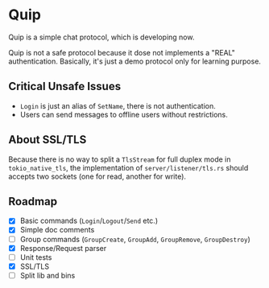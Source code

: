 # Quip

Quip is a simple chat protocol, which is developing now.

Quip is not a safe protocol because it dose not implements a "REAL"
authentication. Basically, it's just a demo protocol only for learning purpose.

## Critical Unsafe Issues

- `Login` is just an alias of `SetName`, there is not authentication.
- Users can send messages to offline users without restrictions.

## About SSL/TLS

Because there is no way to split a `TlsStream` for full duplex mode in
`tokio_native_tls`, the implementation of `server/listener/tls.rs` should
accepts two sockets (one for read, another for write).

## Roadmap

- [x] Basic commands (`Login`/`Logout`/`Send` etc.)
- [x] Simple doc comments
- [ ] Group commands (`GroupCreate`, `GroupAdd`, `GroupRemove`, `GroupDestroy`)
- [x] Response/Request parser
- [ ] Unit tests
- [x] SSL/TLS
- [ ] Split lib and bins
